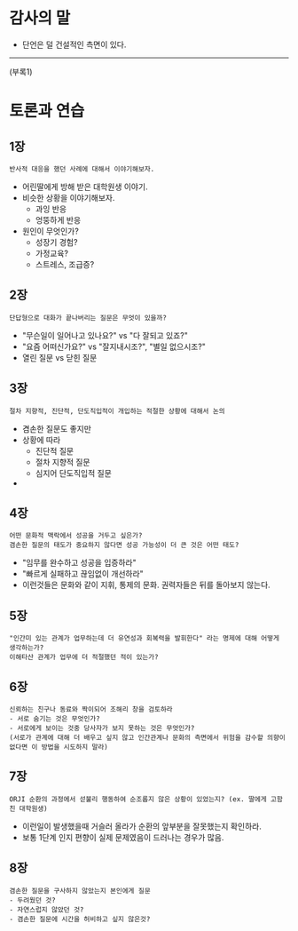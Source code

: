 # 감사의 말

- 단언은 덜 건설적인 측면이 있다.

---

(부록1)

# 토론과 연습

## 1장

```
반사적 대응을 했던 사례에 대해서 이야기해보자.
```

- 어린딸에게 방해 받은 대학원생 이야기.
- 비슷한 상황을 이야기해보자.
  - 과잉 반응
  - 엉뚱하게 반응
- 원인이 무엇인가?
  - 성장기 경험?
  - 가정교육?
  - 스트레스, 조급증?

## 2장

```
단답형으로 대화가 끝나버리는 질문은 무엇이 있을까?
```

- "무슨일이 일어나고 있나요?" vs "다 잘되고 있죠?"
- "요즘 어떠신가요?" vs "잘지내시조?", "별일 없으시조?"
- 열린 질문 vs 닫힌 질문

## 3장

```
절차 지향적, 진단적, 단도직입적이 개입하는 적절한 상황에 대해서 논의
```

- 겸손한 질문도 좋지만
- 상황에 따라
  - 진단적 질문
  - 절차 지향적 질문
  - 심지어 단도직입적 질문
-

## 4장

```
어떤 문화적 맥락에서 성공을 거두고 싶은가?
겸손한 질문의 태도가 중요하지 않다면 성공 가능성이 더 큰 것은 어떤 태도?
```

- "임무를 완수하고 성공을 입증하라"
- "빠르게 실패하고 끊임없이 개선하라"
- 이런것들은 문화와 같이 지휘, 통제의 문화. 권력자들은 뒤를 돌아보지 않는다.

## 5장

```
"인간미 있는 관계가 업무하는데 더 유연성과 회복력을 발휘한다" 라는 명제에 대해 어떻게 생각하는가?
이해타산 관계가 업무에 더 적절했던 적이 있는가?
```

## 6장

```
신뢰하는 친구나 동료와 짝이되어 조해리 창을 검토하라
- 서로 숨기는 것은 무엇인가?
- 서로에게 보이는 것중 당사자가 보지 못하는 것은 무엇인가?
(서로가 관계에 대해 더 배우고 싶지 않고 인간관계나 문화의 측면에서 위험을 감수할 의향이 없다면 이 방법을 시도하지 말라)
```

## 7장

```
ORJI 순환의 과정에서 섣불리 행동하여 순조롭지 않은 상황이 있었는지? (ex. 딸에게 고함친 대학원생)
```

- 이런일이 발생했을때 거슬러 올라가 순환의 앞부분을 잘못했는지 확인하라.
- 보통 1단계 인지 편향이 실제 문제였음이 드러나는 경우가 많음.

## 8장

```
겸손한 질문을 구사하지 않았는지 본인에게 질문
- 두려웠던 것?
- 자연스럽지 않았던 것?
- 겸손한 질문에 시간을 허비하고 싶지 않은것?
```
